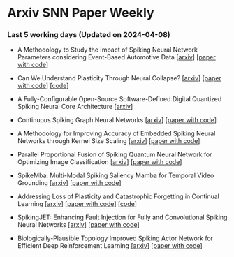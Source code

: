 # Arxiv SNN Paper Weekly


 ### **Last 5 working days (Updated on 2024-04-08)** 


- A Methodology to Study the Impact of Spiking Neural Network Parameters considering Event-Based Automotive Data [[arxiv](https://arxiv.org/abs/2404.03493)] [[paper with code](https://paperswithcode.com/paper/a-methodology-to-study-the-impact-of-spiking)]

- Can We Understand Plasticity Through Neural Collapse? [[arxiv](https://arxiv.org/abs/2404.02719)] [[paper with code](https://paperswithcode.com/paper/can-we-understand-plasticity-through-neural)] [[code](https://github.com/gianhess/dl_project)]

- A Fully-Configurable Open-Source Software-Defined Digital Quantized Spiking Neural Core Architecture [[arxiv](https://arxiv.org/abs/2404.02248)]

- Continuous Spiking Graph Neural Networks [[arxiv](https://arxiv.org/abs/2404.01897)] [[paper with code](https://paperswithcode.com/paper/continuous-spiking-graph-neural-networks)]

- A Methodology for Improving Accuracy of Embedded Spiking Neural Networks through Kernel Size Scaling [[arxiv](https://arxiv.org/abs/2404.01685)] [[paper with code](https://paperswithcode.com/paper/a-methodology-for-improving-accuracy-of)]

- Parallel Proportional Fusion of Spiking Quantum Neural Network for Optimizing Image Classification [[arxiv](https://arxiv.org/abs/2404.01359)] [[paper with code](https://paperswithcode.com/paper/parallel-proportional-fusion-of-spiking)]

- SpikeMba: Multi-Modal Spiking Saliency Mamba for Temporal Video Grounding [[arxiv](https://arxiv.org/abs/2404.01174)] [[paper with code](https://paperswithcode.com/paper/spikemba-multi-modal-spiking-saliency-mamba)]

- Addressing Loss of Plasticity and Catastrophic Forgetting in Continual Learning [[arxiv](https://arxiv.org/abs/2404.00781)] [[paper with code](https://paperswithcode.com/paper/addressing-loss-of-plasticity-and)] [[code](https://github.com/mohmdelsayed/upgd)]

- SpikingJET: Enhancing Fault Injection for Fully and Convolutional Spiking Neural Networks [[arxiv](https://arxiv.org/abs/2404.00383)] [[paper with code](https://paperswithcode.com/paper/spikingjet-enhancing-fault-injection-for)]

- Biologically-Plausible Topology Improved Spiking Actor Network for Efficient Deep Reinforcement Learning [[arxiv](https://arxiv.org/abs/2403.20163)] [[paper with code](https://paperswithcode.com/paper/biologically-plausible-topology-improved)]

